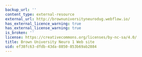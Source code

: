 ```yaml
---
backup_url: ''
content_type: external-resource
external_url: http://brownuniversityneurodug.webflow.io/
has_external_licence_warning: true
has_external_license_warning: true
is_broken: ''
license: https://creativecommons.org/licenses/by-nc-sa/4.0/
title: Brown University Neuro 1 Web site
uid: ef38fc63-dfdb-43da-8850-853b69ab2884
---
```

